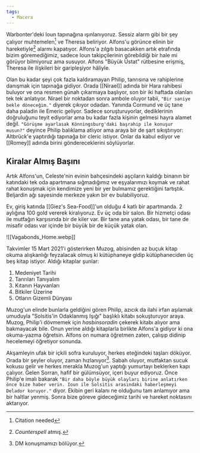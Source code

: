 ```yaml
---  
tags:  
  - Macera  
---  
```

  
Warbonter'deki Ioun tapınağına ışınlanıyoruz. Sessiz alarm gibi bir şey çalıyor muhtemelen[^1] ve Theresa beliriyor. Alfons'u görünce elinin bir hareketiyle[^2] alarmı kapatıyor. Alfons'a zılgıtı basacakken artık etrafında bizim göremediğimiz, sadece Ioun takipçilerinin görebildiği bir hale mi görüyor bilmiyoruz ama susuyor. Alfons "Büyük Üstat" rütbesine erişmiş, Theresa ile ilişkileri bir garipleşiyor hâliyle.  
  
Olan bu kadar şeyi çok fazla kaldıramayan Philip, tanrısına ve rahiplerine danışmak için tapınağa gidiyor. Orada [[Nirael]] adında bir Hara rahibesi buluyor ve ona resmen günah çıkarmaya başlıyor, son bir iki haftada olanları tek tek anlatıyor. Nirael bir noktadan sonra ambole oluyor tabii, `"Bir saniye bekle döneceğim."` diyerek çıkıyor odadan. Yanında Cormund ve üç tane daha paladin ile Emeric geliyor. Sadece soruşturuyorlar, dediklerinin doğruluğunu teyit ediyorlar ama bu kadar fazla kişinin gelmesi hayra alamet değil. `"Görüşme ayarlasak Könningsburg'daki başrahip ile konuşur musun?"` deyince Philip balıklama atlıyor ama araya bir de şart sıkıştırıyor: Altbrück'e yaptırdığı tapınağa bir cleric istiyor. Onlar da kabul ediyor ve [[Romey]] adında birini göndereceklerini söylüyorlar.  
## Kiralar Almış Başını  
  
Artık Alfons'un, Celeste'nin evinin bahçesindeki aşçıların kaldığı binanın bir katındaki tek oda apartmana sığmadığımız ve eşyalarımızı koymak ve rahat rahat konuşmak için kendimize yeni bir yer bulmamız gerektiğini tartıştık. Beljardin ağı sayesinde merkeze yakın bir ev bulabiliyoruz.  
  
Ev, giriş katında [[Giez's Sea-Food]]'un olduğu 4 katlı bir apartmanda. 2 aylığına 100 gold vererek kiralıyoruz. Ev üç oda bir salon. Bir hizmetçi odası ile mutfağın karşısında bir de kiler var. Bir tane ana yatak odası, bir tane de misafir odası var içinde bir büyük bir de küçük yatak olan.  
  
![[Vagabonds_Home.webp]]  
  
Takvimler 15 Mart 2021'i gösterirken Muzog, abisinden az buçuk kitap okuma alışkanlığı feyzalacak olmuş ki kütüphaneye gidip kütüphaneciden üç beş kitap istiyor. Aldığı kitaplar şunlar:  
  
1. Medeniyet Tarihi  
2. Tanrıları Tanıyalım  
3. Kıtanın Hayvanları  
4. Bitkiler Üzerine  
5. Otların Gizemli Dünyası  
  
Muzog'un elinde bunlarla geldiğini gören Philip, azıcık da ilahi irfan aşılamak umuduyla "Solsitis'in Odaklanmış Işığı" başlıklı kitabı sokuşturuyor araya. Muzog, Philip'i dövmemek için *hasbinsoradin* çekerek kitabı alıyor ama bakmayacak bile. Onun yerine aldığı kitaplarla birlikte Alfons'a gidiyor ki ona okuma-yazma öğretsin. Alfons on numara öğretmen zaten, çalışıp didinip hecelemeyi öğretiyor sonunda.  
  
Akşamleyin ufak bir içkili sofra kuruluyor, herkes eteğindeki taşları döküyor. Orada bir şeyler oluyor, zaman hızlanıyor[^3]. Sabah oluyor, mutfaktan sucuk kokusu gelir ve herkes merakla Muzog'un yaptığı yumurtayı beklerken kapı çalıyor. Gelen Sorran, hafif bir gülümsüyor, içeri buyur ediyoruz. Önce Philip'e imalı bakarak `"Bir daha böyle büyük olayları birine anlatırken önce bize haber verin. Ioun ile Solsitis arasındaki haberleşmeyi Delador koruyor."` diyor. Ekibin geri kalanı ne olduğunu tam anlamıyor ama bir haltlar yenmiş. Sonra bize göreve gideceğimiz tarihi ve hareket noktasını aktarıyor.  
  
[^1]: Citation needed  
[^2]: *Counterspell* atmış.  
[^3]: DM konuşmamızı bölüyor.